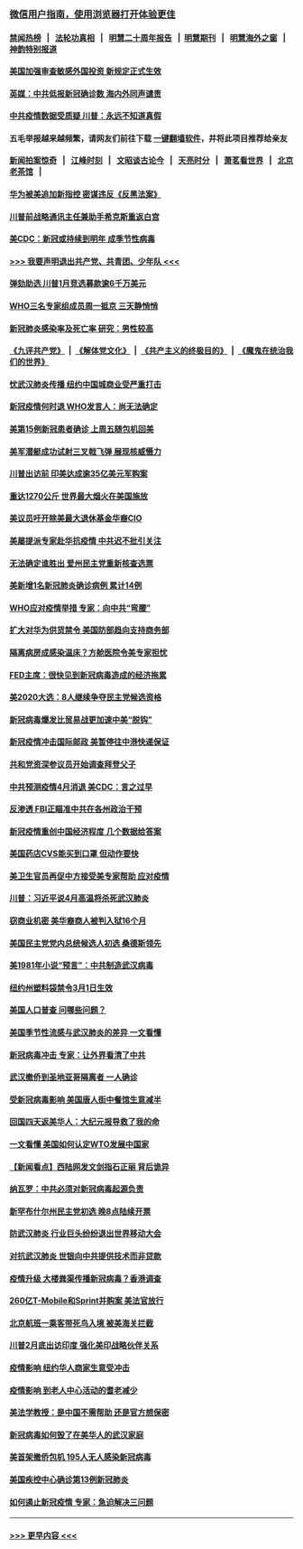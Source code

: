 ### [微信用户指南，使用浏览器打开体验更佳](https://github.com/gfw-breaker/banned-news1/blob/master/indexes/wechat-guide.md?t=0)
#### [禁闻热榜](热点新闻.md?t=0)  &nbsp;&nbsp;|&nbsp;&nbsp; [法轮功真相](https://github.com/gfw-breaker/truth/blob/master/README.md?t=0) &nbsp;&nbsp;|&nbsp;&nbsp; [明慧二十周年报告](https://github.com/gfw-breaker/mh-reports/blob/master/README.md?t=0) &nbsp;&nbsp;|&nbsp;&nbsp;[明慧期刊](https://github.com/gfw-breaker/mh-qikan) &nbsp;&nbsp;|&nbsp;&nbsp; [明慧海外之窗](https://github.com/gfw-breaker/mh-news/blob/master/README.md?t=0) &nbsp;&nbsp;|&nbsp;&nbsp; [神韵特别报道](https://github.com/gfw-breaker/mh-news/blob/master/shenyun.md?t=0)
#### [美国加强审查敏感外国投资 新规定正式生效](../pages/nsc412/n11868041.md?t=02141311) 
#### [英媒：中共低报新冠确诊数 海内外同声谴责](../pages/nsc412/n11867421.md?t=02141311) 
#### [中共疫情数据受质疑 川普：永远不知道真假](../pages/nsc412/n11867195.md?t=02141311) 
#### 五毛举报越来越频繁，请网友们前往下载 [一键翻墙软件](https://github.com/gfw-breaker/ssr-accounts)，并将此项目推荐给亲友
#### [新闻拍案惊奇](https://github.com/gfw-breaker/banned-news1/blob/master/pages/link4.md) &nbsp;&nbsp;|&nbsp;&nbsp; [江峰时刻](https://github.com/gfw-breaker/banned-news1/blob/master/pages/link4.md) &nbsp;&nbsp;|&nbsp;&nbsp; [文昭谈古论今](https://github.com/gfw-breaker/banned-news1/blob/master/pages/link4.md) &nbsp;&nbsp;|&nbsp;&nbsp; [天亮时分](https://github.com/gfw-breaker/banned-news1/blob/master/pages/link4.md) &nbsp;&nbsp;|&nbsp;&nbsp; [萧茗看世界](https://github.com/gfw-breaker/banned-news1/blob/master/pages/link4.md) &nbsp;&nbsp;|&nbsp;&nbsp; [北京老茶馆](https://github.com/gfw-breaker/banned-news1/blob/master/pages/link4.md) &nbsp;&nbsp;|&nbsp;&nbsp; 
#### [华为被美追加新指控 密谋违反《反黑法案》](../pages/nsc412/n11867191.md?t=02141311) 
#### [川普前战略通讯主任兼助手希克斯重返白宫](../pages/nsc412/n11867104.md?t=02141311) 
#### [美CDC：新冠或持续到明年 成季节性病毒](../pages/nsc412/n11867279.md?t=02141311) 
#### [>>> 我要声明退出共产党、共青团、少年队 <<<](https://github.com/begood0513/goodnews/blob/master/quit/letter.md) 
#### [弹劾助选 川普1月竞选募款逾6千万美元](../pages/nsc412/n11866950.md?t=02141311) 
#### [WHO三名专家组成员周一抵京 三天静悄悄](../pages/nsc412/n11866947.md?t=02141311) 
#### [新冠肺炎感染率及死亡率 研究：男性较高](../pages/nsc412/n11866956.md?t=02141311) 
#### [《九评共产党》](https://github.com/begood0513/9ping.md/blob/master/README.md) &nbsp;|&nbsp; [《解体党文化》](../../../../jtdwh.md/blob/master/README.md)  &nbsp;|&nbsp; [《共产主义的终极目的》](../../../../gczydzjmd.md/blob/master/README.md) &nbsp;|&nbsp; [《魔鬼在统治我们的世界》](../../../../mgztzwmdsj.md/blob/master/README.md) 
#### [忧武汉肺炎传播 纽约中国城商业受严重打击](../pages/nsc412/n11866902.md?t=02141311) 
#### [新冠疫情何时退 WHO发言人：尚无法确定](../pages/nsc412/n11866864.md?t=02141311) 
#### [美第15例新冠患者确诊 上周五随包机回美](../pages/nsc412/n11866852.md?t=02141311) 
#### [美军潜艇成功试射三叉戟飞弹 展现核威慑力](../pages/nsc412/n11866046.md?t=02141311) 
#### [川普出访前 印美达成逾35亿美元军购案](../pages/nsc412/n11865444.md?t=02141311) 
#### [重达1270公斤 世界最大烟火在美国施放](../pages/nsc412/n11865198.md?t=02141311) 
#### [美议员吁开除美最大退休基金华裔CIO](../pages/nsc412/n11865230.md?t=02141311) 
#### [美屡提派专家赴华抗疫情 中共迟不批引关注](../pages/nsc412/n11864719.md?t=02141311) 
#### [无法确定谁胜出 爱州民主党重新核查选票](../pages/nsc412/n11864830.md?t=02141311) 
#### [美新增1名新冠肺炎确诊病例 累计14例](../pages/nsc412/n11864893.md?t=02141311) 
#### [WHO应对疫情举措 专家：向中共“弯腰”](../pages/nsc412/n11864727.md?t=02141311) 
#### [扩大对华为供货禁令 美国防部趋向支持商务部](../pages/nsc412/n11864773.md?t=02141311) 
#### [隔离病房成感染温床？方舱医院令美专家担忧](../pages/nsc412/n11864575.md?t=02141311) 
#### [FED主席：很快见到新冠病毒造成的经济拖累](../pages/nsc412/n11864507.md?t=02141311) 
#### [美2020大选：8人继续争夺民主党候选资格](../pages/nsc412/n11864327.md?t=02141311) 
#### [新冠病毒爆发比贸易战更加速中美“脱钩”](../pages/nsc412/n11864470.md?t=02141311) 
#### [新冠疫情冲击国际邮政 美暂停往中港快递保证](../pages/nsc412/n11864207.md?t=02141311) 
#### [共和党资深参议员开始调查拜登父子](../pages/nsc412/n11863984.md?t=02141311) 
#### [中共预测疫情4月消退 美CDC：言之过早](../pages/nsc412/n11864310.md?t=02141311) 
#### [反渗透 FBI正瞄准中共在各州政治干预](../pages/nsc412/n11864300.md?t=02141311) 
#### [新冠疫情重创中国经济程度 几个数据给答案](../pages/nsc412/n11864203.md?t=02141311) 
#### [美国药店CVS能买到口罩 但动作要快](../pages/nsc412/n11862438.md?t=02141311) 
#### [美卫生官员再促中方接受美专家帮助 应对疫情](../pages/nsc412/n11864043.md?t=02141311) 
#### [川普：习近平说4月高温将杀死武汉肺炎](../pages/nsc412/n11860814.md?t=02141311) 
#### [窃商业机密 美华裔商人被判入狱16个月](../pages/nsc412/n11863911.md?t=02141311) 
#### [美国民主党党内总统候选人初选 桑德斯领先](../pages/nsc412/n11863475.md?t=02141311) 
#### [美1981年小说“预言”：中共制造武汉病毒](../pages/nsc412/n11863306.md?t=02141311) 
#### [纽约州塑料袋禁令3月1日生效](../pages/nsc412/n11862832.md?t=02141311) 
#### [美国人口普查  问哪些问题？](../pages/nsc412/n11862808.md?t=02141311) 
#### [美国季节性流感与武汉肺炎的差异 一文看懂](../pages/nsc412/n11862428.md?t=02141311) 
#### [新冠病毒冲击 专家：让外界看清了中共](../pages/nsc412/n11862280.md?t=02141311) 
#### [武汉撤侨到圣地亚哥隔离者 一人确诊](../pages/nsc412/n11862460.md?t=02141311) 
#### [受新冠病毒影响 美国唐人街中餐馆生意减半](../pages/nsc412/n11861940.md?t=02141311) 
#### [回国四天返美华人：大纪元报导救了我的命](../pages/nsc412/n11862181.md?t=02141311) 
#### [一文看懂 美国如何认定WTO发展中国家](../pages/nsc412/n11862051.md?t=02141311) 
#### [【新闻看点】西陆网发文剑指石正丽 背后诡异](../pages/nsc412/n11861792.md?t=02141311) 
#### [纳瓦罗：中共必须对新冠病毒起源负责](../pages/nsc412/n11861810.md?t=02141311) 
#### [新罕布什尔州民主党初选 晚8点陆续开票](../pages/nsc412/n11861872.md?t=02141311) 
#### [防武汉肺炎 行业巨头纷纷退出世界移动大会](../pages/nsc412/n11861795.md?t=02141311) 
#### [对抗武汉肺炎 世银向中共提供技术而非贷款](../pages/nsc412/n11861652.md?t=02141311) 
#### [疫情升级 大楼粪渠传播新冠病毒？香港调查](../pages/nsc412/n11861556.md?t=02141311) 
#### [260亿T-Mobile和Sprint并购案 美法官放行](../pages/nsc412/n11861511.md?t=02141311) 
#### [北京航班一乘客带死鸟入境 被美海关拦截](../pages/nsc412/n11861317.md?t=02141311) 
#### [川普2月底出访印度 强化美印战略伙伴关系](../pages/nsc412/n11860557.md?t=02141311) 
#### [疫情影响  纽约华人商家生意受冲击](../pages/nsc412/n11860284.md?t=02141311) 
#### [疫情影响  到老人中心活动的耆老减少](../pages/nsc412/n11860199.md?t=02141311) 
#### [美法学教授：是中国不需帮助 还是官方想保密](../pages/nsc412/n11859492.md?t=02141311) 
#### [新冠病毒如何毁了在美华人的武汉家庭](../pages/nsc412/n11859524.md?t=02141311) 
#### [美首架撤侨包机 195人无人感染新冠病毒](../pages/nsc412/n11859908.md?t=02141311) 
#### [美国疾控中心确诊第13例新冠肺炎](../pages/nsc412/n11859966.md?t=02141311) 
#### [如何遏止新冠疫情 专家：急迫解决三问题](../pages/nsc412/n11859685.md?t=02141311) 

----
#### [ >>> 更早内容 <<< ](../indexes/nsc412-earlier.md)
